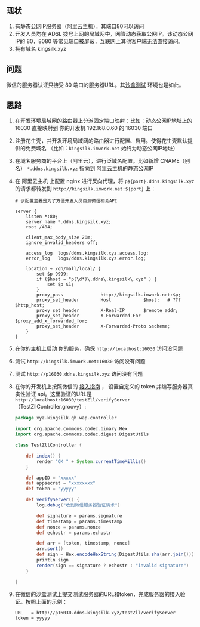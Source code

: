 
## 现状
1. 有静态公网IP服务器（阿里云主机），其端口80可以访问
2. 开发人员均在 ADSL 拨号上网的局域网中，网管动态获取公网IP。该动态公网IP的 80，8080 等常见端口被屏蔽，互联网上其他客户端无法直接访问。
3. 拥有域名 kingsilk.xyz

## 问题
微信的服务器认证只接受 80 端口的服务器URL。其[沙盒测试](http://mp.weixin.qq.com/debug/cgi-bin/sandboxinfo?action=showinfo&t=sandbox/index) 环境也是如此。

## 思路
1. 在开发环境局域网的路由器上分派固定端口映射：比如：动态公网IP地址上的 16030 直接映射到 你的开发机 192.168.0.60 的 16030 端口
2. 注册花生壳，并开发环境局域网的路由器进行配置、启用。使得花生壳默认提供的免费域名 （比如：`kingsilk.imwork.net` 始终为动态公网IP地址）
3. 在域名服务商的平台上（阿里云），进行泛域名配置。比如新增 CNAME（别名） `*.ddns.kingsilk.xyz` 指向到 阿里云主机的静态公网IP
4. 在 阿里云主机 上配置 nginx 进行反向代理，将 `p${port}.ddns.kingsilk.xyz` 的请求都转发到 `http://kingsilk.imwork.net:${port}` 上：

    ```nginx
    # 该配置主要是为了方便开发人员自测微信相关API

    server {
        listen *:80;
        server_name *.ddns.kingsilk.xyz;
        root /404;

        client_max_body_size 20m;
        ignore_invalid_headers off;

        access_log  logs/ddns.kingsilk.xyz.access.log;
        error_log   logs/ddns.kingsilk.xyz.error.log;

        location ~ /qh/mall/local/ {
            set $p 9999;
            if ($host ~ "p(\d*)\.ddns\.kingsilk\.xyz" ) {
                set $p $1;
            }
            proxy_pass              http://kingsilk.imwork.net:$p;
            proxy_set_header        Host            $host;   # ???  $http_host;
            proxy_set_header        X-Real-IP       $remote_addr;
            proxy_set_header        X-Forwarded-For $proxy_add_x_forwarded_for;
            proxy_set_header        X-Forwarded-Proto $scheme;
        }
    }
    ```

5. 在你的主机上启动 你的服务，确保 `http://localhost:16030` 访问没问题
6. 测试 `http://kingsilk.imwork.net:16030` 访问没有问题
7. 测试 `http://p16030.ddns.kingsilk.xyz` 访问没有问题
8. 在你的开发机上按照微信的 [接入指南](http://mp.weixin.qq.com/wiki/17/2d4265491f12608cd170a95559800f2d.html) ，
设置自定义的 token 并编写服务器真实性验证 api。这里验证的URL是  `http://localhost:16030/testZll/verifyServer` （TestZllController.groovy）:

    ```groovy
    package xyz.kingsilk.qh.wap.controller

    import org.apache.commons.codec.binary.Hex
    import org.apache.commons.codec.digest.DigestUtils

    class TestZllController {

        def index() {
            render "OK " + System.currentTimeMillis()
        }

        def appID = "xxxxx"
        def appsecret = "xxxxxxxx"
        def token = "yyyyy"

        def verifyServer() {
            log.debug("收到微信服务器验证请求")

            def signature = params.signature
            def timestamp = params.timestamp
            def nonce = params.nonce
            def echostr = params.echostr

            def arr = [token, timestamp, nonce]
            arr.sort()
            def sign = Hex.encodeHexString(DigestUtils.sha(arr.join()))
            println sign
            render(sign == signature ? echostr : "invalid signature")
        }

    }
    ```

8. 在微信的沙盒测试上提交测试服务器的URL和token，完成服务器的接入验证。按照上面的示例：

    ```
    URL   = http://p16030.ddns.kingsilk.xyz/testZll/verifyServer
    token = yyyyy
    ```
